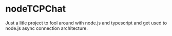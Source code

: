 nodeTCPChat
===========

Just a litle project to fool around with node.js and typescript and get used to node.js async connection architecture.
